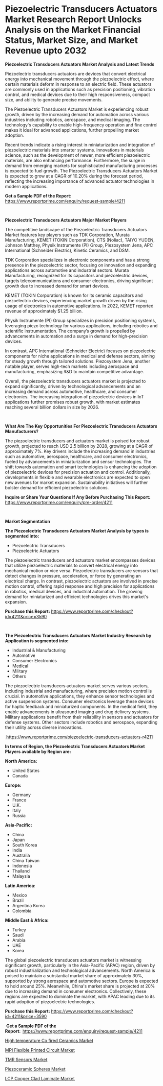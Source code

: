 <p><h1>Piezoelectric Transducers Actuators Market Research Report Unlocks Analysis on the Market Financial Status, Market Size, and Market Revenue upto 2032</h1></p><p><strong>Piezoelectric Transducers Actuators Market Analysis and Latest Trends</strong></p>
<p><p>Piezoelectric transducers actuators are devices that convert electrical energy into mechanical movement through the piezoelectric effect, where certain materials deform in response to an electric field. These actuators are commonly used in applications such as precision positioning, vibration control, and medical devices due to their high responsiveness, compact size, and ability to generate precise movements.</p><p>The Piezoelectric Transducers Actuators Market is experiencing robust growth, driven by the increasing demand for automation across various industries including robotics, aerospace, and medical imaging. The technology's capability to enable high-frequency operation and fine control makes it ideal for advanced applications, further propelling market adoption. </p><p>Recent trends indicate a rising interest in miniaturization and integration of piezoelectric materials into smarter systems. Innovations in materials science, such as the development of newer, more efficient piezoelectric materials, are also enhancing performance. Furthermore, the surge in demand from emerging markets for sophisticated manufacturing processes is expected to fuel growth. The Piezoelectric Transducers Actuators Market is expected to grow at a CAGR of 10.20% during the forecast period, reflecting the increasing importance of advanced actuator technologies in modern applications.</p></p>
<p><strong>Get a Sample PDF of the Report:&nbsp;</strong> <a href="https://www.reportprime.com/enquiry/request-sample/4211?utm_campaign=1170&utm_medium=2&utm_source=Github&utm_content=ia&utm_term=19032025&utm_id=piezoelectric-transducers-actuators">https://www.reportprime.com/enquiry/request-sample/4211</a></p>
<p>&nbsp;</p>
<p><strong>Piezoelectric Transducers Actuators Major Market Players</strong></p>
<p><p>The competitive landscape of the Piezoelectric Transducers Actuators Market features key players such as TDK Corporation, Murata Manufacturing, KEMET (TOKIN Corporation), CTS (Noliac), TAIYO YUDEN, Johnson Matthey, Physik Instrumente (PI) Group, Piezosystem Jena, APC International (Schneider Electric), Kinetic Ceramics, and DSM. </p><p>TDK Corporation specializes in electronic components and has a strong presence in the piezoelectric sector, focusing on innovation and expanding applications across automotive and industrial sectors. Murata Manufacturing, recognized for its capacitors and piezoelectric devices, targets telecommunications and consumer electronics, driving significant growth due to increased demand for smart devices.</p><p>KEMET (TOKIN Corporation) is known for its ceramic capacitors and piezoelectric devices, experiencing market growth driven by the rising usage of electronics in automotive applications. In 2022, KEMET reported revenue of approximately $1.25 billion.</p><p>Physik Instrumente (PI) Group specializes in precision positioning systems, leveraging piezo technology for various applications, including robotics and scientific instrumentation. The company’s growth is propelled by advancements in automation and a surge in demand for high-precision devices.</p><p>In contrast, APC International (Schneider Electric) focuses on piezoelectric components for niche applications in medical and defense sectors, aiming for steady growth through tailored solutions. Piezosystem Jena, another notable player, serves high-tech markets including aerospace and manufacturing, emphasizing R&D to maintain competitive advantage.</p><p>Overall, the piezoelectric transducers actuators market is projected to expand significantly, driven by technological advancements and an increasing demand across automotive, healthcare, and consumer electronics. The increasing integration of piezoelectric devices in IoT applications further promises robust growth, with market estimates reaching several billion dollars in size by 2026.</p></p>
<p>&nbsp;</p>
<p><strong>What Are The Key Opportunities For Piezoelectric Transducers Actuators Manufacturers?</strong></p>
<p><p>The piezoelectric transducers and actuators market is poised for robust growth, projected to reach USD 2.5 billion by 2028, growing at a CAGR of approximately 7%. Key drivers include the increasing demand in industries such as automotive, aerospace, healthcare, and consumer electronics, fueled by advancements in miniaturization and sensor technologies. The shift towards automation and smart technologies is enhancing the adoption of piezoelectric devices for precision actuation and control. Additionally, developments in flexible and wearable electronics are expected to open new avenues for market expansion. Sustainability initiatives will further bolster demand for efficient piezoelectric solutions.</p></p>
<p><strong>Inquire or Share Your Questions If Any Before Purchasing This Report:</strong> <a href="https://www.reportprime.com/enquiry/pre-order/4211?utm_campaign=1170&utm_medium=2&utm_source=Github&utm_content=ia&utm_term=19032025&utm_id=piezoelectric-transducers-actuators">https://www.reportprime.com/enquiry/pre-order/4211</a></p>
<p>&nbsp;</p>
<p><strong>Market Segmentation</strong></p>
<p><strong>The Piezoelectric Transducers Actuators Market Analysis by types is segmented into:</strong></p>
<p><ul><li>Piezoelectric Transducers</li><li>Piezoelectric Actuators</li></ul></p>
<p><p>The piezoelectric transducers and actuators market encompasses devices that utilize piezoelectric materials to convert electrical energy into mechanical motion or vice versa. Piezoelectric transducers are sensors that detect changes in pressure, acceleration, or force by generating an electrical charge. In contrast, piezoelectric actuators are involved in precise motion control, offering rapid response and high precision for applications in robotics, medical devices, and industrial automation. The growing demand for miniaturized and efficient technologies drives this market's expansion.</p></p>
<p><strong>Purchase this Report:&nbsp;</strong><a href="https://www.reportprime.com/checkout?id=4211&price=3590&utm_campaign=1170&utm_medium=2&utm_source=Github&utm_content=ia&utm_term=19032025&utm_id=piezoelectric-transducers-actuators">https://www.reportprime.com/checkout?id=4211&price=3590</a></p>
<p>&nbsp;</p>
<p><strong>The Piezoelectric Transducers Actuators Market Industry Research by Application is segmented into:</strong></p>
<p><ul><li>Industrial & Manufacturing</li><li>Automotive</li><li>Consumer Electronics</li><li>Medical</li><li>Military</li><li>Others</li></ul></p>
<p><p>The piezoelectric transducers actuators market serves various sectors, including industrial and manufacturing, where precision motion control is crucial. In automotive applications, they enhance sensor technologies and active suspension systems. Consumer electronics leverage these devices for haptic feedback and miniaturized components. In the medical field, they enable advancements in ultrasound imaging and drug delivery systems. Military applications benefit from their reliability in sensors and actuators for defense systems. Other sectors include robotics and aerospace, expanding their utility across diverse innovations.</p></p>
<p><a href="https://www.reportprime.com/piezoelectric-transducers-actuators-r4211?utm_campaign=1170&utm_medium=2&utm_source=Github&utm_content=ia&utm_term=19032025&utm_id=piezoelectric-transducers-actuators">&nbsp;https://www.reportprime.com/piezoelectric-transducers-actuators-r4211</a></p>
<p><strong>In terms of Region, the Piezoelectric Transducers Actuators Market Players available by Region are:</strong></p>
<p>
    <p> <strong> North America: </strong>
        <ul>
            <li>United States</li>
            <li>Canada</li>
        </ul>
        </p> 
    <p> <strong> Europe: </strong>
        <ul>
            <li>Germany</li>
            <li>France</li>
            <li>U.K.</li>
            <li>Italy</li>
            <li>Russia</li>
        </ul>
        </p> 
    <p> <strong> Asia-Pacific: </strong>
        <ul>
            <li>China</li>
            <li>Japan</li>
            <li>South Korea</li>
            <li>India</li>
            <li>Australia</li>
            <li>China Taiwan</li>
            <li>Indonesia</li>
            <li>Thailand</li>
            <li>Malaysia</li>
        </ul>
        </p> 
    <p> <strong> Latin America: </strong>
        <ul>
            <li>Mexico</li>
            <li>Brazil</li>
            <li>Argentina Korea</li>
            <li>Colombia</li>
        </ul>
        </p> 
    <p> <strong> Middle East & Africa: </strong>
        <ul>
            <li>Turkey</li>
            <li>Saudi</li>
            <li>Arabia</li>
            <li>UAE</li>
            <li>Korea</li>
        </ul>
    </p>
    </p>
<p><p>The global piezoelectric transducers actuators market is witnessing significant growth, particularly in the Asia-Pacific (APAC) region, driven by robust industrialization and technological advancements. North America is poised to maintain a substantial market share of approximately 30%, supported by strong aerospace and automotive sectors. Europe is expected to hold around 25%. Meanwhile, China's market share is projected at 20% due to increasing demand in consumer electronics. Collectively, these regions are expected to dominate the market, with APAC leading due to its rapid adoption of piezoelectric technologies.</p></p>
<p><strong>Purchase this Report: </strong><a href="https://www.reportprime.com/checkout?id=4211&price=3590&utm_campaign=1170&utm_medium=2&utm_source=Github&utm_content=ia&utm_term=19032025&utm_id=piezoelectric-transducers-actuators">https://www.reportprime.com/checkout?id=4211&price=3590</a></p>
<p>&nbsp;<strong>Get a Sample PDF of the Report:&nbsp;&nbsp;</strong><a href="https://www.reportprime.com/enquiry/request-sample/4211?utm_campaign=1170&utm_medium=2&utm_source=Github&utm_content=ia&utm_term=19032025&utm_id=piezoelectric-transducers-actuators">https://www.reportprime.com/enquiry/request-sample/4211</a></p>
<p><strong></strong></p>
<p><p><a href="https://github.com/guzmabugbyf1/Market-Research-Report-List-1/blob/main/high-temperature-co-fired-ceramics-market.md?utm_campaign=1170&utm_medium=2&utm_source=Github&utm_content=ia&utm_term=19032025&utm_id=piezoelectric-transducers-actuators">High temperature Co fired Ceramics Market</a></p><p><a href="https://github.com/waackheidtn5/Market-Research-Report-List-1/blob/main/mpi-flexible-printed-circuit-market.md?utm_campaign=1170&utm_medium=2&utm_source=Github&utm_content=ia&utm_term=19032025&utm_id=piezoelectric-transducers-actuators">MPI Flexible Printed Circuit Market</a></p><p><a href="https://github.com/gallatannyv6/Market-Research-Report-List-1/blob/main/tmr-sensors-market.md?utm_campaign=1170&utm_medium=2&utm_source=Github&utm_content=ia&utm_term=19032025&utm_id=piezoelectric-transducers-actuators">TMR Sensors Market</a></p><p><a href="https://github.com/sofayahoo2023/Market-Research-Report-List-7/blob/main/piezoceramic-spheres-market.md?utm_campaign=1170&utm_medium=2&utm_source=Github&utm_content=ia&utm_term=19032025&utm_id=piezoelectric-transducers-actuators">Piezoceramic Spheres Market</a></p><p><a href="https://github.com/melascalbirp/Market-Research-Report-List-1/blob/main/lcp-copper-clad-laminate-market.md?utm_campaign=1170&utm_medium=2&utm_source=Github&utm_content=ia&utm_term=19032025&utm_id=piezoelectric-transducers-actuators">LCP Copper Clad Laminate Market</a></p></p>